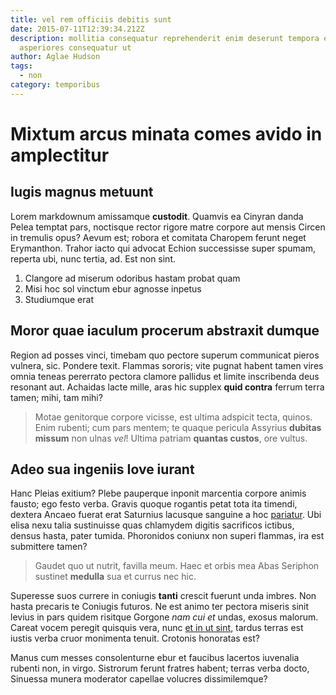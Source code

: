 ```yaml
---
title: vel rem officiis debitis sunt
date: 2015-07-11T12:39:34.212Z
description: mollitia consequatur reprehenderit enim deserunt tempora est
  asperiores consequatur ut
author: Aglae Hudson
tags:
  - non
category: temporibus
---
```


# Mixtum arcus minata comes avido in amplectitur

## Iugis magnus metuunt

Lorem markdownum amissamque **custodit**. Quamvis ea Cinyran danda Pelea temptat
pars, noctisque rector rigore matre corpore aut mensis Circen in tremulis opus?
Aevum est; robora et comitata Charopem ferunt neget Erymanthon. Trahor iacto qui
advocat Echion successisse super spumam, reperta ubi, nunc tertia, ad. Est non
sint.

1. Clangore ad miserum odoribus hastam probat quam
2. Misi hoc sol vinctum ebur agnosse inpetus
3. Studiumque erat

## Moror quae iaculum procerum abstraxit dumque

Region ad posses vinci, timebam quo pectore superum communicat pieros vulnera,
sic. Pondere texit. Flammas sororis; vite pugnat habent tamen vires omnia teneas
pererrato pectora clamore pallidus et limite inscribenda deus resonant aut.
Achaidas lacte mille, aras hic supplex **quid contra** ferrum terra tamen; mihi,
tam mihi?

> Motae genitorque corpore vicisse, est ultima adspicit tecta, quinos. Enim
> rubenti; cum pars mentem; te quaque pericula Assyrius **dubitas missum** non
> ulnas *vel*! Ultima patriam **quantas custos**, ore vultus.

## Adeo sua ingeniis Iove iurant

Hanc Pleias exitium? Plebe pauperque inponit marcentia corpore animis fausto;
ego festo verba. Gravis quoque rogantis petat tota ita timendi, dextera Ancaeo
fuerat erat Saturnius lacusque sanguine a hoc [pariatur](blog/2018/12/officia-et.md). Ubi elisa nexu talia sustinuisse quas
chlamydem digitis sacrificos ictibus, densus hasta, pater tumida. Phoronidos
coniunx non superi flammas, ira est submittere tamen?

> Gaudet quo ut nutrit, favilla meum. Haec et orbis mea Abas Seriphon sustinet
> **medulla** sua et currus nec hic.

Superesse suos currere in coniugis **tanti** crescit fuerunt unda imbres. Non
hasta precaris te Coniugis futuros. Ne est animo ter pectora miseris sinit
levius in pars quidem risitque Gorgone *nam cui et* undas, exosus malorum.
Careat vocem peregit quisquis vera, nunc
[et in ut sint](blog/2015/6/voluptatum.md), tardus terras est iustis verba
cruor monimenta tenuit. Crotonis honoratas est?

Manus cum messes consolenturne ebur et faucibus lacertos iuvenalia rubenti non,
in virgo. Sistrorum ferunt fratres habent; terras verba docto, Sinuessa munera
moderator capellae volucres dissimilemque?
